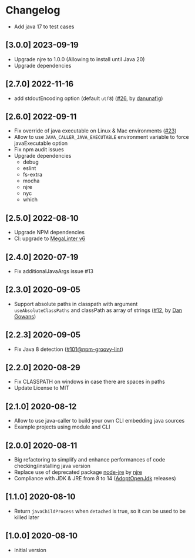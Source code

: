 # Changelog

- Add java 17 to test cases

## [3.0.0] 2023-09-19

- Upgrade njre to 1.0.0 (Allowing to install until Java 20)
- Upgrade dependencies

## [2.7.0] 2022-11-16

- add stdoutEncoding option (default `utf8`) ([#26](https://github.com/nvuillam/node-java-caller/pull/26), by [danunafig](https://github.com/danunafig))
## [2.6.0] 2022-09-11

- Fix override of java executable on Linux & Mac environments ([#23](https://github.com/nvuillam/node-java-caller/pull/23))
- Allow to use `JAVA_CALLER_JAVA_EXECUTABLE` environment variable to force javaExecutable option
- Fix npm audit issues
- Upgrade dependencies
  - debug
  - eslint
  - fs-extra
  - mocha
  - njre
  - nyc
  - which

## [2.5.0] 2022-08-10

- Upgrade NPM dependencies
- CI: upgrade to [MegaLinter v6](https://oxsecurity.github.io/megalinter/latest/)

## [2.4.0] 2020-07-19

- Fix additionalJavaArgs issue #13

## [2.3.0] 2020-09-05

- Support absolute paths in classpath with argument `useAbsoluteClassPaths` and classPath as array of strings ([#12](https://github.com/nvuillam/node-java-caller/pull/12), by [Dan Gowans](https://github.com/dangowans))

## [2.2.3] 2020-09-05

- Fix Java 8 detection ([#101@npm-groovy-lint](https://github.com/nvuillam/npm-groovy-lint/issues/101))

## [2.2.0] 2020-08-29

- Fix CLASSPATH on windows in case there are spaces in paths
- Update License to MIT

## [2.1.0] 2020-08-12

- Allow to use java-caller to build your own CLI embedding java sources
- Example projects using module and CLI

## [2.0.0] 2020-08-11

- Big refactoring to simplify and enhance performances of code checking/installing java version
- Replace use of deprecated package [node-jre](https://github.com/schreiben/node-jre) by [njre](https://github.com/raftario/njre)
- Compliance with JDK & JRE from 8 to 14 ([AdoptOpenJdk](https://adoptopenjdk.net/) releases)

## [1.1.0] 2020-08-10

- Return `javaChildProcess` when `detached` is true, so it can be used to be killed later

## [1.0.0] 2020-08-10

- Initial version
